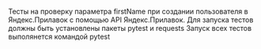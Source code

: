 Тесты на проверку параметра firstName при создании пользователя в Яндекс.Прилавок с помощью API Яндекс.Прилавок.
Для запуска тестов должны быть установлены пакеты pytest и requests
Запуск всех тестов выполянется командой pytest